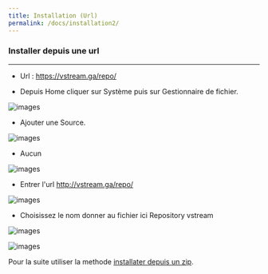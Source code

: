 ```yaml
---
title: Installation (Url)
permalink: /docs/installation2/
---
```


### Installer depuis une url
------

- Url : https://vstream.ga/repo/

- Depuis Home cliquer sur Système puis sur Gestionnaire de fichier.

![images](https://github.com/Kodi-vStream/venom-xbmc-doc/raw/gh-pages/img/install_repo.jpg)

- Ajouter une Source.

![images](https://github.com/Kodi-vStream/venom-xbmc-doc/raw/gh-pages/img/install_repo1.jpg)

- Aucun 

![images](https://github.com/Kodi-vStream/venom-xbmc-doc/raw/gh-pages/img/install_repo2.jpg)

 - Entrer l'url http://vstream.ga/repo/
 
![images](https://github.com/Kodi-vStream/venom-xbmc-doc/raw/gh-pages/img/install_repo3.jpg)

 - Choisissez le nom donner au fichier ici Repository vstream
 
![images](https://github.com/Kodi-vStream/venom-xbmc-doc/raw/gh-pages/img/install_repo4.jpg)

![images](https://github.com/Kodi-vStream/venom-xbmc-doc/raw/gh-pages/img/install_repo5.jpg)

Pour la suite utiliser la methode [installater depuis un zip](http://vstream.ga/docs/installation/).
